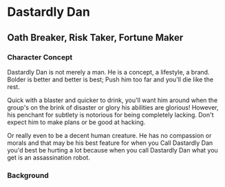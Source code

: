 # Dastardly Dan
## Oath Breaker, Risk Taker, Fortune Maker

### Character Concept

Dastardly Dan is not merely a man. 
He is a concept, a lifestyle, a brand. 
Bolder is better and better is best;
Push him too far and you'll die like the rest.

Quick with a blaster and quicker to drink,
you'll want him around when the group's on the brink
of disaster or glory his abilities are glorious!
However, his penchant for subtlety is notorious
for being completely lacking. 
Don't expect him to make plans or be good at hacking.

Or really even to be a decent human creature.
He has no compassion or morals and that may be his best feature
for when you Call Dastardly Dan you'd best be hurting a lot
because when you call Dastardly Dan what you get is an
assassination robot. 

### Background


